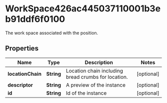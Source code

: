 

# WorkSpace426ac445037110001b3eb91ddf6f0100

The work space associated with the position.

## Properties

| Name | Type | Description | Notes |
|------------ | ------------- | ------------- | -------------|
|**locationChain** | **String** | Location chain including bread crumbs for location. |  [optional] |
|**descriptor** | **String** | A preview of the instance |  [optional] |
|**id** | **String** | Id of the instance |  [optional] |



